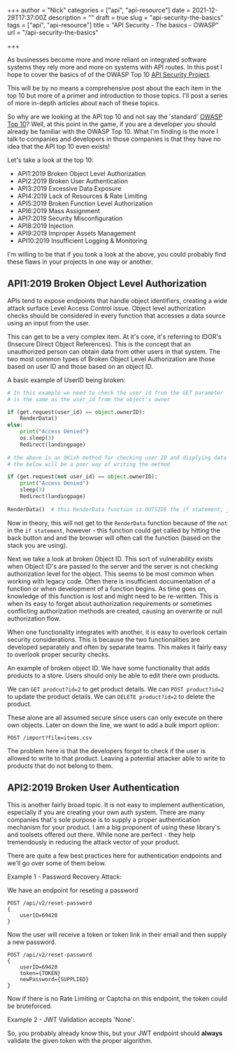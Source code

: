 +++
author = "Nick"
categories = ["api", "api-resource"]
date = 2021-12-29T17:37:00Z
description = ""
draft = true
slug = "api-security-the-basics"
tags = ["api", "api-resource"]
title = "API Security - The basics - OWASP"
url = "/api-security-the-basics" 

+++


As businesses become more and more reliant on integrated software systems they rely more and more on systems with API routes. In this post I hope to cover the basics of of the OWASP Top 10 [API Security Project](https://owasp.org/www-project-api-security/).

This will be by no means a comprehensive post about the each item in the top 10 but more of a primer and introduction to those topics. I'll post a series of more in-depth articles about each of these topics.

So why are we looking at the API top 10 and not say the 'standard' [OWASP Top 10](https://owasp.org/www-project-top-ten/)? Well, at this point in the game, if you are a developer you should already be familiar with the OWASP Top 10. What I'm finding is the more I talk to companies and developers in those companies is that they have no idea that the API top 10 even exists!

Let's take a look at the top 10:

* API1:2019 Broken Object Level Authorization
* API2:2019 Broken User Authentication
* API3:2019 Excessive Data Exposure
* API4:2019 Lack of Resources & Rate Limiting
* API5:2019 Broken Function Level Authorization
* API6:2019 Mass Assignment
* API7:2019 Security Misconfiguration
* API8:2019 Injection
* API9:2019 Improper Assets Management
* API10:2019 Insufficient Logging & Monitoring

I'm willing to be that if you took a look at the above, you could probably find these flaws in your projects in one way or another.

## API1:2019 Broken Object Level Authorization

APIs tend to expose endpoints that handle object identifiers, creating a wide attack surface Level Access Control issue. Object level authorization checks should be considered in every function that accesses a data source using an input from the user.

This can get to be a very complex item. At it's core, it's referring to IDOR's (Insecure Direct Object References). This is the concept that an unauthorized person can obtain data from other users in that system.
The two most common types of Broken Object Level Authorization are those based on user ID and those based on an object ID.

A basic example of UserID being broken:
```python
# In this example we need to check the user_id from the GET parameter
# is the same as the user_id from the object's owner

if (get.request(user_id) == object.ownerID):
    RenderData()
else:
    print("Access Denied")
    os.sleep(3)
    Redirect(landingpage)
    
# the above is an OKish method for checking user ID and displying data
# the below will be a poor way of writing the method

if (get.request(not user_id) == object.ownerID):
    print("Access Denied")
    sleep(3)
    Redirect(landingpage)
    
RenderData()  # this RenderData function is OUTSIDE the if statement, just don't
```

Now in theory, this will not get to the `RenderData` function because of the `not` in the `if statement`, however - this function could get called by hitting the back button and and the browser will often call the function (based on the stack you are using).

Next we take a look at broken Object ID. This sort of vulnerability exists when Object ID's are passed to the server and the server is not checking authorization level for the object. This seems to be most common when working with legacy code. Often there is insufficient documentation of a function or when development of a function begins. As time goes on, knowledge of this function is lost  and might need to be re-written. This is when its easy to forget about authorization requirements or sometimes conflicting authorization methods are created, causing an overwrite or null authorization flow.

When one functionality integrates with another, it is easy to overlook certain security considerations. This is because the two functionalities are developed separately and often by separate teams. This makes it fairly easy to overlook proper security checks.

An example of broken object ID. We have some functionality that adds products to a store. Users should only be able to edit there own products. 

We can `GET prodcut?id=2` to get product details. 
We can `POST product?id=2` to update the product details. 
We can `DELETE product?id=2` to delete the product.

These alone are all assumed secure since users can only execute on there own objects. Later on down the line, we want to add a bulk import option:

`POST /import?file=items.csv`

The problem here is that the developers forgot to check if the user is allowed to write to that product. Leaving a potential attacker able to write to products that do not belong to them.

## API2:2019 Broken User Authentication

This is another fairly broad topic. It is not easy to implement authentication, especially if you are creating your own auth system. There are many companies that's sole purpose is to supply a proper authentication mechanism for your product. I am a big proponent of using these library's and toolsets offered out there. While none are perfect - they help tremendously in reducing the attack vector of your product.

There are quite a few best practices here for authentication endpoints and we'll go over some of them below.

Example 1 - Password Recovery Attack:

We have an endpoint for reseting a password
```
POST /api/v2/reset-password
{
    userID=69420
}
```

Now the user will receive a token or token link in their email and then supply a new password.

```
POST /api/v2/reset-password
{
    userID=69420
    token={TOKEN}
    newPassword={SUPPLIED}
}
```

Now if there is no Rate Limiting or Captcha on this endpoint, the token could be bruteforced. 

Example 2 - JWT Validation accepts 'None':

So, you probably already know this, but your JWT endpoint should **always** validate the given token with the proper algorithm.



